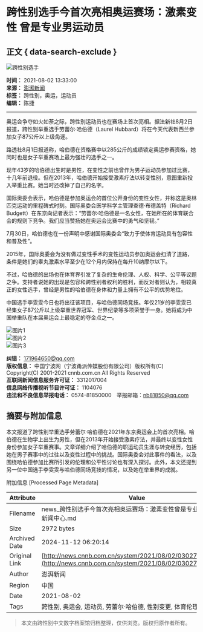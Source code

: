 # 跨性别选手今首次亮相奥运赛场：激素变性 曾是专业男运动员

## 正文 { data-search-exclude }


![跨性别选手](http://news.cnnb.com.cn/packages/2015/images/1_2.jpg)

**时间：** 2021-08-02 13:33:00  
**来源：** [澎湃新闻](https://www.thepaper.cn/newsDetail_forward_13850994)  
**标签：** 跨性别，奥运，运动员  
**编辑：** 陈捷  

---

奥运会争夺如火如荼之际，跨性别运动员也在赛场上首次亮相。据法新社8月2日报道，跨性别举重选手劳蕾尔·哈伯德（Laurel Hubbard）将在今天代表新西兰参加女子87公斤以上级角逐。

路透社8月1日报道称，哈伯德在资格赛中以285公斤的成绩锁定奥运参赛资格，她同时也是女子举重赛场上最为强壮的选手之一。

现年43岁的哈伯德出生时是男性，在变性之前也曾作为男子运动员参加过比赛，十几年前退役。但在2013年，哈伯德开始接受激素疗法以转变性别，意图重新投入举重比赛。她当时还改掉了自己的名字。

国际奥委会表示，哈伯德是参加奥运会的首位公开身份的变性女性，并称这是奥林匹克运动的里程碑式时刻。国际奥委会医学科学主管理查德·布德盖特（Richard Budgett）在东京向记者表示：“劳蕾尔·哈伯德是一名女性，在她所在的体育联合会的规则下竞争。我们应当赞扬她在奥运会比赛中的勇气和坚韧。”

7月30日，哈伯德也在一份声明中感谢国际奥委会“致力于使体育运动具有包容性和普及性”。

2015年，国际奥委会为没有做过变性手术的变性运动员参加奥运会扫清了道路，条件是她们的睾丸激素水平至少在12个月内保持在每升10纳摩尔以下。

不过，哈伯德的出场也在体育界引发了复杂的生命伦理、人权、科学、公平等议题之争。支持者说她的出现是包容和跨性别者权利的胜利，而反对者则认为，相较真正的女性选手，曾经是男性的哈伯德在身体和力量上拥有不公平的优势地位。

中国选手李雯雯今日也将出征该项目，与哈伯德同场竞技。年仅21岁的李雯雯已经集女子87公斤以上级举重世界冠军、世界纪录等多项荣誉于一身。她将成为中国举重队在本届奥运会上最稳定的夺金点之一。

![图片1](http://news.cnnb.com.cn/packages/2015/images/1_14.jpg)  
![图片2](http://news.cnnb.com.cn/packages/2015/images/1_15.jpg)  
![图片3](http://news.cnnb.com.cn/packages/2015/images/1_16.png)  

**纠错：** [171964650@qq.com](mailto:171964650@qq.com)  
**版权信息：** 中国宁波网（宁波甬派传媒股份有限公司）版权所有(C) Copyright(C) 2001-2021 cnnb.com.cn All Rights Reserved  
**互联网新闻信息服务许可证：** 3312017004  
**信息网络传播视听节目许可证：** 1104076  
**违法和不良信息举报电话：** 0574-81850000　举报邮箱：nb81850@qq.com  


## 摘要与附加信息

<!-- tcd_abstract -->
本文报道了跨性别举重选手劳蕾尔·哈伯德在2021年东京奥运会上的首次亮相。哈伯德在生物学上出生为男性，但在2013年开始接受激素疗法，并最终以变性女性身份参加女子举重赛事。文章详细介绍了哈伯德的职运动员生涯与转变经历，包括她在男子赛事中的过往以及变性过程中的挑战。国际奥委会对此事件的看法，以及围绕哈伯德参加比赛所引发的伦理和公平性讨论也有深入探讨。此外，本文还提到另一位中国选手李雯雯与哈伯德同场竞技的情况，以及她在举重界的成就。
<!-- tcd_abstract_end -->

附加信息 [Processed Page Metadata]

| Attribute       | Value                                  |
|-----------------|----------------------------------------|
| Filename        | news_跨性别选手今首次亮相奥运赛场：激素变性曾是专业男运动员-新闻中心.md                             |
| Size            | 2972 bytes                           |
| Archived Date   | 2024-11-12 06:20:14                             |
| Original Link   | [http://news.cnnb.com.cn/system/2021/08/02/030275315.shtml](http://news.cnnb.com.cn/system/2021/08/02/030275315.shtml)                       |
| Author          | 澎湃新闻                               |
| Region          | 中国                               |
| Date            | 2021-08-02                                 |
| Tags            | 跨性别, 奥运会, 运动员, 劳蕾尔·哈伯德, 性别变更, 体育伦理, 李雯雯                                 |
>
> 本文由跨性别中文数字档案馆归档整理，仅供浏览。版权归原作者所有。
>